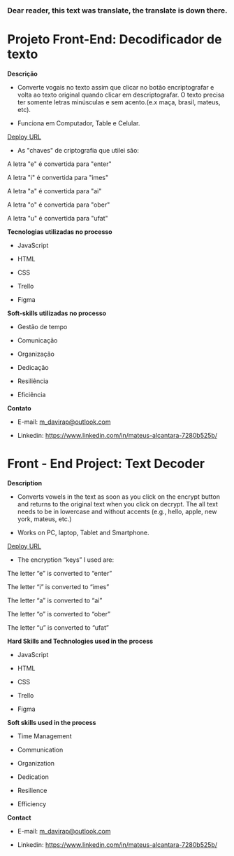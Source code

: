 ### Dear reader, this text was translate, the translate is down there.


# Projeto Front-End: Decodificador de texto


**Descrição**


* Converte vogais no texto assim que clicar no botão encriptografar e volta ao texto original quando clicar em descriptografar. O texto precisa ter somente letras minúsculas e sem acento.(e.x maça, brasil, mateus, etc).

* Funciona em Computador, Table e Celular.

 [Deploy URL](https://mateusdalcantara.github.io/decodificador_de_texto/)


* As "chaves" de criptografia que utilei são:

A letra "e" é convertida para "enter"

A letra "i" é convertida para "imes"

A letra "a" é convertida para "ai"

A letra "o" é convertida para "ober"

A letra "u" é convertida para "ufat"



**Tecnologias utilizadas no processo**


- JavaScript
* HTML
- CSS
* Trello
- Figma



**Soft-skills utilizadas no processo**


- Gestão de tempo
* Comunicação
- Organização
* Dedicação
- Resiliência
* Eficiência


**Contato**

* E-mail: m_davirap@outlook.com

* Linkedin: https://www.linkedin.com/in/mateus-alcantara-7280b525b/



# Front - End Project: Text Decoder

**Description**

* Converts vowels in the text as soon as you click on the encrypt button and returns to the original text when you click on decrypt. The all text needs to be in lowercase and without accents (e.g., hello, apple, new york, mateus, etc.)


* Works on PC, laptop, Tablet and Smartphone.

[Deploy URL](https://mateusdalcantara.github.io/decodificador_de_texto/)


* The encryption “keys” I used are:

The letter “e” is converted to “enter” 

The letter “i” is converted to “imes” 

The letter “a” is converted to “ai” 

The letter “o” is converted to “ober” 

The letter “u” is converted to “ufat”


**Hard Skills and Technologies used in the process**


- JavaScript
* HTML
- CSS
* Trello
- Figma


**Soft skills used in the process**


- Time Management 
* Communication 
- Organization 
* Dedication 
- Resilience 
* Efficiency


**Contact**


* E-mail: m_davirap@outlook.com


* Linkedin: https://www.linkedin.com/in/mateus-alcantara-7280b525b/

